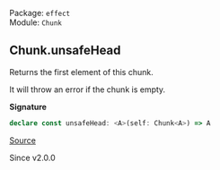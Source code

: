 Package: `effect`<br />
Module: `Chunk`<br />

## Chunk.unsafeHead

Returns the first element of this chunk.

It will throw an error if the chunk is empty.

**Signature**

```ts
declare const unsafeHead: <A>(self: Chunk<A>) => A
```

[Source](https://github.com/Effect-TS/effect/tree/main/packages/effect/src/Chunk.ts#L843)

Since v2.0.0
